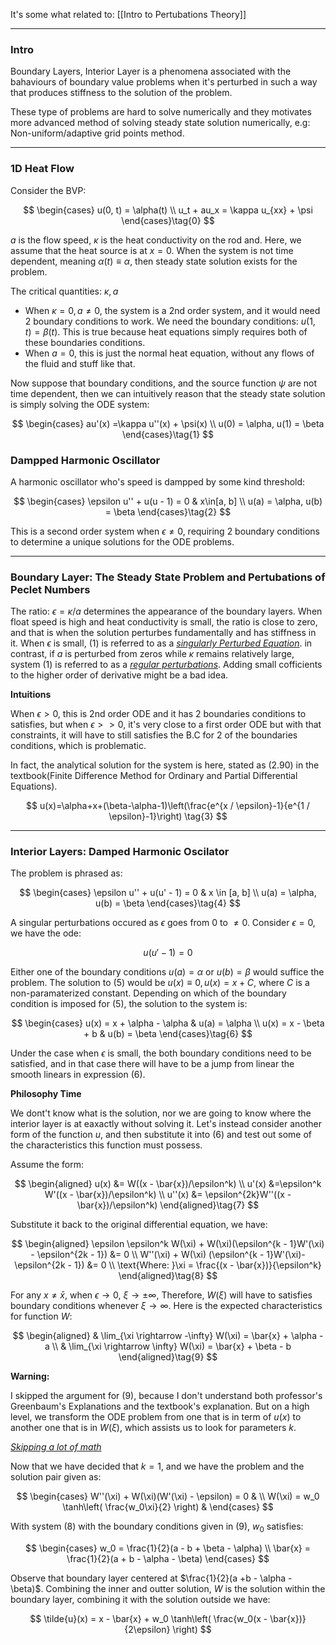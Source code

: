 It's some what related to: [[Intro to Pertubations Theory]]

---
### **Intro**

Boundary Layers, Interior Layer is a phenomena associated with the bahaviours of boundary value problems when it's perturbed in such a way that produces stiffness to the solution of the problem. 

These type of problems are hard to solve numerically and they motivates more advanced method of solving steady state solution numerically, e.g: Non-uniform/adaptive grid points method. 

---
### **1D Heat Flow**

Consider the BVP: 

$$
\begin{cases}
    u(0, t) = \alpha(t)
    \\
    u_t + au_x  = \kappa u_{xx} + \psi
\end{cases}\tag{0}
$$

$a$ is the flow speed, $\kappa$ is the heat conductivity on the rod and. Here, we assume that the heat source is at $x = 0$. When the system is not time dependent, meaning $\alpha(t)\equiv \alpha$, then steady state solution exists for the problem. 

The critical quantities: $\kappa, a$

* When $\kappa = 0, a\neq 0$, the system is a 2nd order system, and it would need 2 boundary conditions to work. We need the boundary conditions: $u(1, t) = \beta(t)$. This is true because heat equations simply requires both of these boundaries conditions. 
* When $a = 0$, this is just the normal heat equation, without any flows of the fluid and stuff like that. 

Now suppose that boundary conditions, and the source function $\psi$ are not time dependent, then we can intuitively reason that the steady state solution is simply solving the ODE system: 

$$
\begin{cases}
    au'(x) =\kappa u''(x) + \psi(x)
    \\
    u(0) = \alpha, u(1) = \beta
\end{cases}\tag{1}
$$


### **Dampped Harmonic Oscillator**

A harmonic oscillator who's speed is dampped by some kind threshold: 

$$
\begin{cases}
    \epsilon u'' + u(u - 1) = 0 & x\in[a, b]
    \\
    u(a) = \alpha, u(b) = \beta
\end{cases}\tag{2}
$$

This is a second order system when $\epsilon \neq 0$, requiring 2 boundary conditions to determine a unique solutions for the ODE problems. 


---
### **Boundary Layer: The Steady State Problem and Pertubations of Peclet Numbers**

The ratio: $\epsilon=\kappa/a$ determines the appearance of the boundary layers. When float speed is high and heat conductivity is small, the ratio is close to zero, and that is when the solution perturbes fundamentally and has stiffness in it. When $\epsilon$ is small, (1) is referred to as a <u>*singularly Perturbed Equation*</u>. in contrast, if $a$ is perturbed from zeros while $\kappa$ remains relatively large, system (1) is referred to as a <u>*regular perturbations*</u>. Adding small cofficients to the higher order of derivative might be a bad idea. 

**Intuitions**

When $\epsilon > 0$, this is 2nd order ODE and it has 2 boundaries conditions to satisfies, but when $\epsilon >> 0$, it's very close to a first order ODE but with that constraints, it will have to still satisfies the B.C for 2 of the boundaries conditions, which is problematic. 

In fact, the analytical solution for the system is here, stated as (2.90) in the textbook(Finite Difference Method for Ordinary and Partial Differential Equations). 

$$
    u(x)=\alpha+x+(\beta-\alpha-1)\left(\frac{e^{x / \epsilon}-1}{e^{1 / \epsilon}-1}\right) \tag{3}
$$


---
### **Interior Layers: Damped Harmonic Oscilator**

The problem is phrased as: 

$$
\begin{cases}
    \epsilon u'' + u(u' - 1) = 0 & x \in [a, b]
    \\
    u(a) = \alpha, u(b) = \beta
\end{cases}\tag{4}
$$

A singular perturbations occured as $\epsilon$ goes from $0$ to $\neq 0$. Consider $\epsilon = 0$, we have the ode: 

$$
u(u' - 1) = 0 \tag{5}
$$

Either one of the boundary conditions $u(a) = \alpha$ or $u(b) = \beta$ would suffice the problem. The solution to (5) would be $u(x) \equiv 0, u(x) = x +C$, where $C$ is a non-paramaterized constant. Depending on which of the boundary condition is imposed for (5), the solution to the system is: 

$$
\begin{cases}
    u(x) = x + \alpha - \alpha & u(a) = \alpha 
    \\
    u(x) = x - \beta + b & u(b) = \beta
\end{cases}\tag{6}
$$

Under the case when $\epsilon$ is small, the both boundary conditions need to be satisfied, and in that case there will have to be a jump from linear the smooth linears in expression (6). 

**Philosophy Time**

We dont't know what is the solution, nor we are going to know where the interior layer is at eaxactly without solving it. Let's instead consider another form of the function $u$, and then substitute it into (6) and test out some of the characteristics this function must possess. 

Assume the form: 

$$
\begin{aligned}
    u(x) &= W((x - \bar{x})/\epsilon^k) 
    \\
    u'(x) &=\epsilon^k W'((x - \bar{x})/\epsilon^k)
    \\
    u''(x) &= \epsilon^{2k}W''((x - \bar{x})/\epsilon^k)
\end{aligned}\tag{7}
$$

Substitute it back to the original differential equation, we have: 

$$
\begin{aligned}
    \epsilon \epsilon^k W(\xi) + W(\xi)(\epsilon^{k - 1}W'(\xi) - \epsilon^{2k - 1}) 
    &= 0
    \\
    W''(\xi) + W(\xi) (\epsilon^{k - 1}W'(\xi)- \epsilon^{2k - 1}) 
    &= 0
    \\
    \text{Where: }\xi = \frac{(x - \bar{x})}{\epsilon^k}
\end{aligned}\tag{8}
$$

For any $x \neq \bar{x}$, when $\epsilon \rightarrow 0$, $\xi \rightarrow \pm \infty$, Therefore, $W(\xi)$ will have to satisfies boundary conditions whenever $\xi \rightarrow \infty$. Here is the expected characteristics for function $W$: 

$$
\begin{aligned}
    & \lim_{\xi \rightarrow -\infty} W(\xi) = \bar{x} + \alpha - a
    \\
    &  \lim_{\xi \rightarrow \infty} W(\xi) = \bar{x} + \beta - b
\end{aligned}\tag{9}
$$

**Warning:** 

I skipped the argument for (9), because I don't understand both professor's Greenbaum's Explanations and the textbook's explanation. But on a high level, we transform the ODE problem from one that is in term of $u(x)$ to another one that is in $W(\xi)$, which assists us to look for parameters $k$. 

<u><i>Skipping a lot of math</i></u>

Now that we have decided that $k = 1$, and we have the problem and the solution pair given as: 

$$
\begin{cases}
    W''(\xi) + W(\xi)(W'(\xi) - \epsilon) = 0 & 
    \\
    W(\xi) = w_0 \tanh\left(
        \frac{w_0\xi}{2}
    \right) & 
\end{cases}
$$

With system (8) with the boundary conditions given in (9), $w_0$ satisfies: 

$$
\begin{cases}
w_0 = \frac{1}{2}(a - b + \beta - \alpha)
\\
\bar{x} = \frac{1}{2}(a + b - \alpha - \beta)    
\end{cases}
$$

Observe that boundary layer centered at $\frac{1}{2}(a +b - \alpha - \beta)$. Combining the inner and outter solution, $W$ is the solution within the boundary layer, combining it with the solution outside we have: 

$$
\tilde{u}(x) = x - \bar{x}  + w_0 \tanh\left(
    \frac{w_0(x - \bar{x})}{2\epsilon}
\right)
$$




